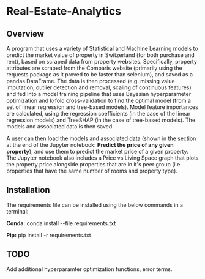 # Real-Estate-Analytics

## Overview

A program that uses a variety of Statistical and Machine Learning models to predict the market value of property in Switzerland (for both purchase and rent), based on scraped data from property websites. Specifically, property attributes are scraped from the Comparis website (primarily using the requests package as it proved to be faster than selenium), and saved as a pandas DataFrame. The data is then processed (e.g. missing value imputation, outlier detection and removal, scaling of continuous features) and fed into a model training pipeline that uses Bayesian hyperparameter optimization and k-fold cross-validation to find the optimal model (from a set of linear regression and tree-based models). Model feature importances are calculated, using the regression coefficients (in the case of the linear regression models) and TreeSHAP (in the case of tree-based models). The models and associated data is then saved.

A user can then load the models and associated data (shown in the section at the end of the Jupyter notebook: **Predict the price of any given property**), and use them to predict the market price of a given property. The Jupyter notebook also includes a  Price vs Living Space graph that plots the property price alongside properties that are in it's peer group (i.e. properties that have the same number of rooms and property type).

## Installation

The requirements file can be installed using the below commands in a terminal:

**Conda:** conda install --file requirements.txt

**Pip:** pip install -r requirements.txt

## TODO

Add additional hyperparamter optimization functions, error terms.

